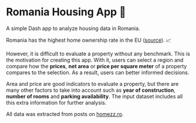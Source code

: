 # Romania Housing App 🏡
A simple Dash app to analyze housing data in Romania.  

Romania has the highest home ownership rate in the EU ([source](https://ec.europa.eu/eurostat/databrowser/view/ILC_LVHO02__custom_3553007/bookmark/table?lang=en&bookmarkId=2457e44e-df35-4995-aacc-e79684402691)). 📈 

However, it is difficult to evaluate a property without any benchmark.
This is the motivation for creating this app. With it, users can select a region and 
compare how the **prices**, **net area** or **price per square meter** of a property compares to
the selection. As a result, users can better informed decisions.

Area and price are good indicators to evaluate a property, but there are many other factors to take into account such as 
**year of construction**, **number of rooms** and **parking availability**. The input dataset
includes all this extra information for further analysis.

All data was extracted from posts on [homezz.ro](https://homezz.ro/).
